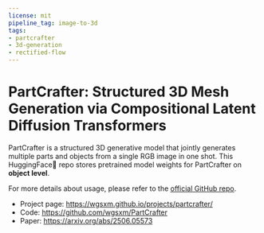 ```yaml
---
license: mit
pipeline_tag: image-to-3d
tags:
- partcrafter
- 3d-generation
- rectified-flow
---
```

# PartCrafter: Structured 3D Mesh Generation via Compositional Latent Diffusion Transformers

PartCrafter is a structured 3D generative model that jointly generates multiple parts and objects from a single RGB image in one shot.
This HuggingFace🤗 repo stores pretrained model weights for PartCrafter on **object level**. 

For more details about usage, please refer to the [official GitHub repo](https://github.com/wgsxm/PartCrafter).

- Project page: https://wgsxm.github.io/projects/partcrafter/
- Code: https://github.com/wgsxm/PartCrafter
- Paper: https://arxiv.org/abs/2506.05573